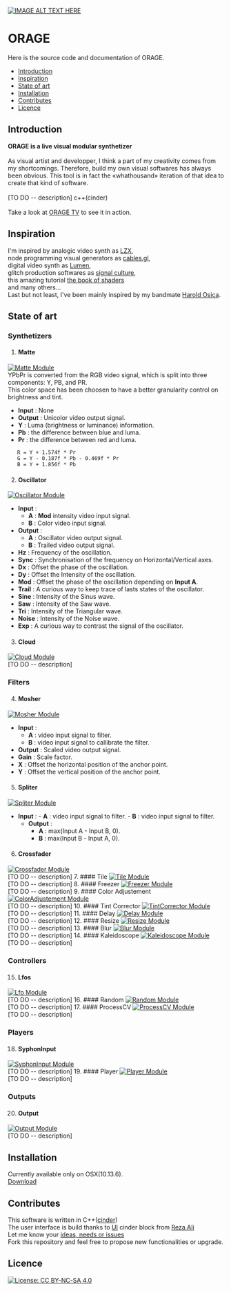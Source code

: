 [![IMAGE ALT TEXT HERE](./doc/pictures/pic.01.jpg)](./doc/pictures/pic.01.jpg)

# ORAGE
Here is the source code and documentation of ORAGE.

* [Introduction](#introduction)
* [Inspiration](#inspiration)
* [State of art](#state-of-art)
* [Installation](#installation)
* [Contributes](#contributes)
* [Licence](#licence)

## Introduction
__ORAGE is a live visual modular synthetizer__</br></br>
As visual artist and developper, I think a part of my creativity comes from my shortcomings. Therefore, build my own visual softwares has always been obvious.
This tool is in fact the «whathousand» iteration of that idea to create that kind of software.
</br></br>
[TO DO -- description] c++(cinder)
</br></br>
Take a look at [ORAGE TV](https://www.youtube.com/channel/UCZ0oXcxj3lE8kQSSsniIZ6w) to see it in action.

## Inspiration
I'm inspired by analogic video synth as [LZX](https://lzxindustries.net/),<br/>
node programming visual generators as [cables.gl](https://cables.gl/home),<br/>digital video synth as [Lumen](https://lumen-app.com/),<br/>
glitch production softwares as [signal culture](http://signalculture.org/),<br/> 
this amazing tutorial [the book of shaders](https://thebookofshaders.com)<br/> and many others... <br/> Last but not least, I've been mainly inspired by my bandmate [Harold Osica](https://www.facebook.com/osicamusic).

## State of art
### Synthetizers 
1. #### Matte 
[![Matte Module](./doc/modules/Matte.jpg)](./doc/modules/Matte.jpg)<br/>
YPbPr is converted from the RGB video signal, which is split into three components: Y, PB, and PR. <br/>This color space has been choosen to have a better granularity control on brightness and tint. <br/>
   - __Input__ : None
   - __Output__ : Unicolor video output signal.
   - __Y__ : Luma (brightness or luminance) information. 
   - __Pb__ : the difference between blue and luma.
   - __Pr__ : the difference between red and luma.
```
   R = Y + 1.574f * Pr
   G = Y - 0.187f * Pb - 0.469f * Pr
   B = Y + 1.856f * Pb
```

2. #### Oscillator
[![Oscillator Module](./doc/modules/Oscillator.jpg)](./doc/modules/Oscillator.jpg)<br/>
   - __Input__ : 
      - __A__ : __Mod__ intensity video input signal.
      - __B__ : Color video input signal.
   - __Output__ : 
      - __A__ : Oscillator video output signal.
      - __B__ : Trailed video output signal.
   - __Hz__ : Frequency of the oscillation.
   - __Sync__ : Synchronisation of the frequency on Horizontal/Vertical axes.
   - __Dx__ : Offset the phase of the oscillation.
   - __Dy__ : Offset the Intensity of the oscillation.
   - __Mod__ : Offset the phase of the oscillation depending on __Input A__.
   - __Trail__ : A curious way to keep trace of lasts states of the oscillator.
   - __Sine__ : Intensity of the Sinus wave.
   - __Saw__ : Intensity of the Saw wave.
   - __Tri__ : Intensity of the Triangular wave.
   - __Noise__ : Intensity of the Noise wave.
   - __Exp__ : A curious way to contrast the signal of the oscillator.
3. #### Cloud
[![Cloud Module](./doc/modules/Cloud.jpg)](./doc/modules/Cloud.jpg)<br/>
[TO DO -- description]

### Filters
4. #### Mosher
[![Mosher Module](./doc/modules/Mosher.jpg)](./doc/modules/Mosher.jpg)<br/>
   - __Input__ : 
      - __A__ : video input signal to filter.
      - __B__ : video input signal to callibrate the filter.
   - __Output__ : Scaled video output signal.
   - __Gain__ : Scale factor.
   - __X__ : Offset the horizontal position of the anchor point.
   - __Y__ : Offset the vertical position of the anchor point.
5. #### Spliter
[![Spliter Module](./doc/modules/Spliter.jpg)](./doc/modules/Spliter.jpg)<br/>
- __Input__ : 
      - __A__ : video input signal to filter.
      - __B__ : video input signal to filter.
   - __Output__ : 
      - __A__ : max(Input A - Input B, 0).
      - __B__ : max(Input B - Input A, 0).
6. #### Crossfader
[![Crossfader Module](./doc/modules/Crossfader.jpg)](./doc/modules/Crossfader.jpg)<br/>
[TO DO -- description]
7. #### Tile
[![Tile Module](./doc/modules/Tile.jpg)](./doc/modules/Tile.jpg)<br/>
[TO DO -- description]
8. #### Freezer
[![Freezer Module](./doc/modules/Freezer.jpg)](./doc/modules/Freezer.jpg)<br/>
[TO DO -- description]
9. #### Color Adjustement
[![ColorAdjustement Module](./doc/modules/ColorAdjustement.jpg)](./doc/modules/ColorAdjustement.jpg)<br/>
[TO DO -- description]
10. #### Tint Corrector
[![TintCorrector Module](./doc/modules/TintCorrector.jpg)](./doc/modules/TintCorrector.jpg)<br/>
[TO DO -- description]
11. #### Delay
[![Delay Module](./doc/modules/Delay.jpg)](./doc/modules/Delay.jpg)<br/>
[TO DO -- description]
12. #### Resize
[![Resize Module](./doc/modules/Resize.jpg)](./doc/modules/Resize.jpg)<br/>
[TO DO -- description]
13. #### Blur
[![Blur Module](./doc/modules/Blur.jpg)](./doc/modules/Blur.jpg)<br/>
[TO DO -- description]
14. #### Kaleidoscope
[![Kaleidoscope Module](./doc/modules/Kaleidoscope.jpg)](./doc/modules/Kaleidoscope.jpg)<br/>
[TO DO -- description]

### Controllers
15. #### Lfos
[![Lfo Module](./doc/modules/Lfo.jpg)](./doc/modules/Lfo.jpg)<br/>
[TO DO -- description]
16. #### Random
[![Random Module](./doc/modules/Random.jpg)](./doc/modules/Random.jpg)<br/>
[TO DO -- description]
17. #### ProcessCV
[![ProcessCV Module](./doc/modules/ProcessCV.jpg)](./doc/modules/ProcessCV.jpg)<br/>
[TO DO -- description]

### Players
18. #### SyphonInput
[![SyphonInput Module](./doc/modules/SyphonInput.jpg)](./doc/modules/SyphonInput.jpg)<br/>
[TO DO -- description]
19. #### Player
[![Player Module](./doc/modules/Player.jpg)](./doc/modules/Player.jpg)<br/>
[TO DO -- description]

### Outputs
20. #### Output
[![Output Module](./doc/modules/Output.jpg)](./doc/modules/Output.jpg)<br/>
[TO DO -- description]

## Installation
Currently available only on OSX(10.13.6). <br/>
[Download](https://github.com/oogre/ORAGE/raw/master/Orage.app.zip)
## Contributes
This software is written in C++([cinder](https://github.com/cinder/Cinder))<br/>
The user interface is build thanks to [UI](https://github.com/rezaali/Cinder-UI) cinder block from [Reza Ali](https://www.syedrezaali.com/)<br/>
Let me know your [ideas, needs or issues](https://github.com/oogre/ORAGE/issues)<br/>
Fork this repository and feel free to propose new functionalities or upgrade.<br/>
## Licence
[![License: CC BY-NC-SA 4.0](https://img.shields.io/badge/License-CC%20BY--NC--SA%204.0-lightgrey.svg)](https://creativecommons.org/licenses/by-nc-sa/4.0/)